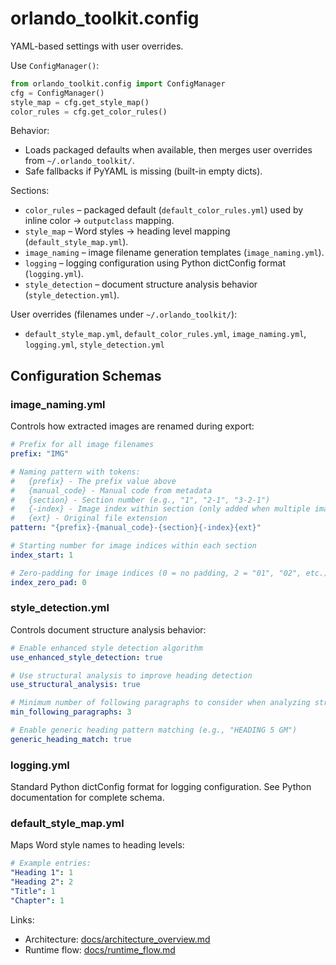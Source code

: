 # orlando_toolkit.config

YAML-based settings with user overrides.

Use `ConfigManager()`:
```python
from orlando_toolkit.config import ConfigManager
cfg = ConfigManager()
style_map = cfg.get_style_map()
color_rules = cfg.get_color_rules()
```

Behavior:
- Loads packaged defaults when available, then merges user overrides from `~/.orlando_toolkit/`.
- Safe fallbacks if PyYAML is missing (built-in empty dicts).

Sections:
- `color_rules` – packaged default (`default_color_rules.yml`) used by inline color → `outputclass` mapping.
- `style_map` – Word styles → heading level mapping (`default_style_map.yml`).
- `image_naming` – image filename generation templates (`image_naming.yml`).
- `logging` – logging configuration using Python dictConfig format (`logging.yml`).
- `style_detection` – document structure analysis behavior (`style_detection.yml`).

User overrides (filenames under `~/.orlando_toolkit/`):
- `default_style_map.yml`, `default_color_rules.yml`, `image_naming.yml`, `logging.yml`, `style_detection.yml`

## Configuration Schemas

### image_naming.yml

Controls how extracted images are renamed during export:

```yaml
# Prefix for all image filenames
prefix: "IMG"

# Naming pattern with tokens:
#   {prefix} - The prefix value above
#   {manual_code} - Manual code from metadata
#   {section} - Section number (e.g., "1", "2-1", "3-2-1")
#   {-index} - Image index within section (only added when multiple images)
#   {ext} - Original file extension
pattern: "{prefix}-{manual_code}-{section}{-index}{ext}"

# Starting number for image indices within each section
index_start: 1

# Zero-padding for image indices (0 = no padding, 2 = "01", "02", etc.)
index_zero_pad: 0
```

### style_detection.yml

Controls document structure analysis behavior:

```yaml
# Enable enhanced style detection algorithm
use_enhanced_style_detection: true

# Use structural analysis to improve heading detection
use_structural_analysis: true

# Minimum number of following paragraphs to consider when analyzing structure
min_following_paragraphs: 3

# Enable generic heading pattern matching (e.g., "HEADING 5 GM")
generic_heading_match: true
```

### logging.yml

Standard Python dictConfig format for logging configuration. See Python documentation for complete schema.

### default_style_map.yml

Maps Word style names to heading levels:

```yaml
# Example entries:
"Heading 1": 1
"Heading 2": 2
"Title": 1
"Chapter": 1
```

Links:
- Architecture: [docs/architecture_overview.md](../../docs/architecture_overview.md)
- Runtime flow: [docs/runtime_flow.md](../../docs/runtime_flow.md)